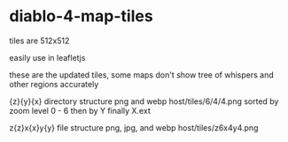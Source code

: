 # diablo-4-map-tiles

tiles are 512x512

easily use in leafletjs

these are the updated tiles, some maps don't show tree of whispers and other regions accurately 

{z}{y}{x} directory structure
png and webp
host/tiles/6/4/4.png
sorted by zoom level 0 - 6
then by Y
finally X.ext


z{z}x{x}y{y} file structure
png, jpg, and webp
host/tiles/z6x4y4.png
